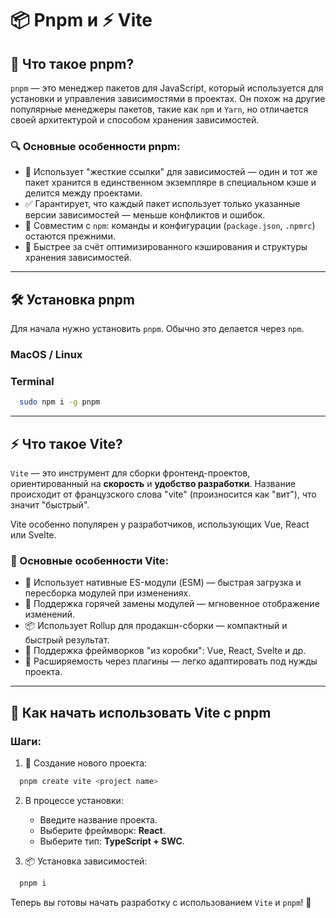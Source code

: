 # 📦 Pnpm и ⚡ Vite

## 📌 Что такое pnpm?

`pnpm` — это менеджер пакетов для JavaScript, который используется для установки и управления зависимостями в проектах. Он похож на другие популярные менеджеры пакетов, такие как `npm` и `Yarn`, но отличается своей архитектурой и способом хранения зависимостей.

### 🔍 Основные особенности pnpm:

- 🔗 Использует "жесткие ссылки" для зависимостей — один и тот же пакет хранится в единственном экземпляре в специальном кэше и делится между проектами.
- ✅ Гарантирует, что каждый пакет использует только указанные версии зависимостей — меньше конфликтов и ошибок.
- 🤝 Совместим с `npm`: команды и конфигурации (`package.json`, `.npmrc`) остаются прежними.
- 🚀 Быстрее за счёт оптимизированного кэширования и структуры хранения зависимостей.

---

## 🛠 Установка pnpm

   Для начала нужно установить `pnpm`. Обычно это делается через `npm`.

### MacOS / Linux

### Terminal
```bash
  sudo npm i -g pnpm
```

---

## ⚡ Что такое Vite?

   `Vite` — это инструмент для сборки фронтенд-проектов, ориентированный на **скорость** и **удобство разработки**. Название происходит от французского слова "vite" (произносится как "вит"), что значит "быстрый".
   
   Vite особенно популярен у разработчиков, использующих Vue, React или Svelte.

### 🚀 Основные особенности Vite:

- 🧩 Использует нативные ES-модули (ESM) — быстрая загрузка и пересборка модулей при изменениях.
- 🔄 Поддержка горячей замены модулей — мгновенное отображение изменений.
- 📦 Использует Rollup для продакшн-сборки — компактный и быстрый результат.
- 🧱 Поддержка фреймворков "из коробки": Vue, React, Svelte и др.
- 🧩 Расширяемость через плагины — легко адаптировать под нужды проекта.

---

## 🚀 Как начать использовать Vite с pnpm

### Шаги:

1. 📁 Создание нового проекта:
```bash
  pnpm create vite <project name>
```

2. В процессе установки:
   - Введите название проекта.
   - Выберите фреймворк: **React**.
   - Выберите тип: **TypeScript + SWC**.

3. 📦 Установка зависимостей:
```bash
  pnpm i
```

Теперь вы готовы начать разработку с использованием `Vite` и `pnpm`! 🎉
